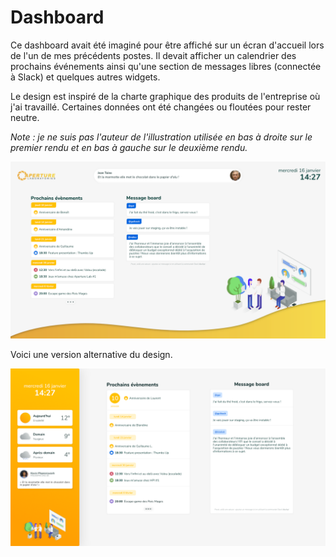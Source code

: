 # Dashboard

Ce dashboard avait été imaginé pour être affiché sur un écran d'accueil lors de l'un de mes précédents postes. Il devait afficher un calendrier des prochains événements ainsi qu'une section de messages libres (connectée à Slack) et quelques autres widgets.

Le design est inspiré de la charte graphique des produits de l'entreprise où j'ai travaillé. Certaines données ont été changées ou floutées pour rester neutre.

*Note : je ne suis pas l'auteur de l'illustration utilisée en bas à droite sur le premier rendu et en bas à gauche sur le deuxième rendu.*

![Dashboard interne d'entreprise](./assets/dashboard.png)

Voici une version alternative du design.

![Dashboard alternatif](./assets/dashboard-alt.png)